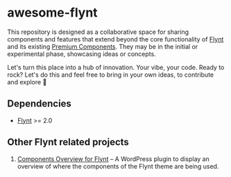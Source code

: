 # awesome-flynt

This repository is designed as a collaborative space for sharing components and features that extend beyond the core functionality of [Flynt](https://github.com/flyntwp/flynt/) and its existing [Premium Components](https://bleech.gumroad.com/l/kCoPq). They may be in the initial or experimental phase, showcasing ideas or concepts.

Let's turn this place into a hub of innovation. Your vibe, your code. Ready to rock? Let's do this and feel free to bring in your own ideas, to contribute and explore 🚀

## Dependencies

* [Flynt](https://github.com/flyntwp/flynt) >= 2.0

## Other Flynt related projects

1. [Components Overview for Flynt](https://github.com/timohubois/components-overview-flynt) – A WordPress plugin to display an overview of where the components of the Flynt theme are being used.

